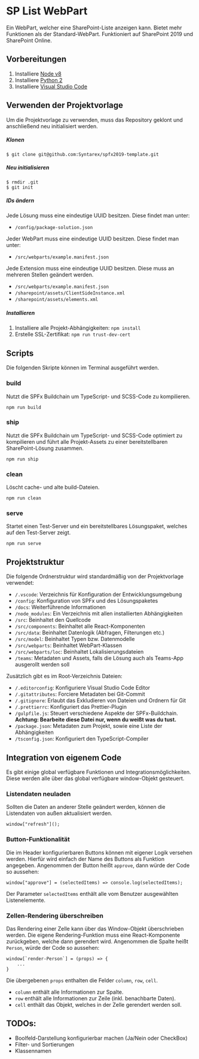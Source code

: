 # SP List WebPart

Ein WebPart, welcher eine SharePoint-Liste anzeigen kann. Bietet mehr Funktionen als der Standard-WebPart.
Funktioniert auf SharePoint 2019 und SharePoint Online.

## Vorbereitungen

1. Installiere [Node v8](https://nodejs.org/en/blog/release/v8.17.0)
2. Installiere [Python 2](https://www.python.org/downloads/windows)
3. Installiere [Visual Studio Code](https://code.visualstudio.com/download)

## Verwenden der Projektvorlage

Um die Projektvorlage zu verwenden, muss das Repository geklont und anschließend neu initialisiert werden.

##### Klonen

```
$ git clone git@github.com:Syntarex/spfx2019-template.git
```

##### Neu initialisieren

```
$ rmdir .git
$ git init
```

##### IDs ändern

Jede Lösung muss eine eindeutige UUID besitzen.
Diese findet man unter:

-   `/config/package-solution.json`

Jeder WebPart muss eine eindeutige UUID besitzen.
Diese findet man unter:

-   `/src/webparts/example.manifest.json`

Jede Extension muss eine eindeutige UUID besitzen. Diese muss an mehreren Stellen geändert werden.

-   `/src/webparts/example.manifest.json`
-   `/sharepoint/assets/ClientSideInstance.xml`
-   `/sharepoint/assets/elements.xml`

##### Installieren

1. Installiere alle Projekt-Abhängigkeiten: `npm install`
2. Erstelle SSL-Zertifikat: `npm run trust-dev-cert`

## Scripts

Die folgenden Skripte können im Terminal ausgeführt werden.

### build

Nutzt die SPFx Buildchain um TypeScript- und SCSS-Code zu kompilieren.

```
npm run build
```

### ship

Nutzt die SPFx Buildchain um TypeScript- und SCSS-Code optimiert zu kompilieren und führt alle Projekt-Assets zu einer bereitstellbaren SharePoint-Lösung zusammen.

```
npm run ship
```

### clean

Löscht cache- und alte build-Dateien.

```
npm run clean
```

### serve

Startet einen Test-Server und ein bereitstellbares Lösungspaket, welches auf den Test-Server zeigt.

```
npm run serve
```

## Projektstruktur

Die folgende Ordnerstruktur wird standardmäßig von der Projektvorlage verwendet:

-   `/.vscode`: Verzeichnis für Konfiguration der Entwicklungsumgebung
-   `/config`: Konfiguration von SPFx und des Lösungspaketes
-   `/docs`: Weiterführende Informationen
-   `/node_modules`: Ein Verzeichnis mit allen installierten Abhängigkeiten
-   `/src`: Beinhaltet den Quellcode
-   `/src/components`: Beinhaltet alle React-Komponenten
-   `/src/data`: Beinhaltet Datenlogik (Abfragen, Filterungen etc.)
-   `/src/model`: Beinhaltet Typen bzw. Datenmodelle
-   `/src/webparts`: Beinhaltet WebPart-Klassen
-   `/src/webparts/loc`: Beinhaltet Lokalisierungsdateien
-   `/teams`: Metadaten und Assets, falls die Lösung auch als Teams-App ausgerollt werden soll

Zusätzlich gibt es im Root-Verzeichnis Dateien:

-   `/.editorconfig`: Konfiguriere Visual Studio Code Editor
-   `/.gitattributes`: Forciere Metadaten bei Git-Commit
-   `/.gitignore`: Erlaubt das Exkludieren von Dateien und Ordnern für Git
-   `/.prettierrc`: Konfiguriert das Prettier-Plugin
-   `/gulpfile.js`: Steuert verschiedene Aspekte der SPFx-Buildchain. **Achtung: Bearbeite diese Datei nur, wenn du weißt was du tust.**
-   `/package.json`: Metadaten zum Projekt, sowie eine Liste der Abhängigkeiten
-   `/tsconfig.json`: Konfiguriert den TypeScript-Compiler

## Integration von eigenem Code

Es gibt einige global verfügbare Funktionen und Integrationsmöglichkeiten. Diese werden alle über das global verfügbare window-Objekt gesteuert.

### Listendaten neuladen

Sollten die Daten an anderer Stelle geändert werden, können die Listendaten von außen aktualisiert werden.

```
window["refresh"]();
```

### Button-Funktionalität

Die im Header konfigurierbaren Buttons können mit eigener Logik versehen werden. Hierfür wird einfach der Name des Buttons als Funktion angegeben. Angenommen der Button heißt `approve`, dann würde der Code so aussehen:

```
window["approve"] = (selectedItems) => console.log(selectedItems);
```

Der Parameter `selectedItems` enthält alle vom Benutzer ausgewählten Listenelemente.

### Zellen-Rendering überschreiben

Das Rendering einer Zelle kann über das Window-Objekt überschrieben werden.
Die eigene Rendering-Funktion muss eine React-Komponente zurückgeben, welche dann gerendert wird.
Angenommen die Spalte heißt `Person`, würde der Code so aussehen:

```
window[`render-Person`] = (props) => {
    ...
}
```

Die übergebenen `props` enthalten die Felder `column`, `row`, `cell`.

-   `column` enthält alle Informationen zur Spalte.
-   `row` enthält alle Informationen zur Zeile (inkl. benachbarte Daten).
-   `cell` enthält das Objekt, welches in der Zelle gerendert werden soll.

## TODOs:

-   Boolfeld-Darstellung konfigurierbar machen (Ja/Nein oder CheckBox)
-   Filter- und Sortierungen
-   Klassennamen
